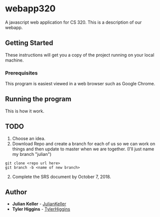 # webapp320
A javascript web application for CS 320. This is a description of our webapp.

## Getting Started

These instructions will get you a copy of the project running on your local machine.

### Prerequisites

This program is easiest viewed in a web browser such as Google Chrome.

## Running the program

This is how it work.

## TODO
1. Choose an idea.
2. Download Repo and create a branch for each of us so we can work on things and then update to master when we are together. (I'll just name my branch "julian")
```
git clone <repo url here>
git branch -b <name of new branch>
```

2. Complete the SRS document by October 7, 2018.

## Author

* **Julian Keller**  - [JulianKeller](https://github.com/JulianKeller)
* **Tyler Higgins**  - [TylerHiggins](https://github.com/tylerhiggins)


